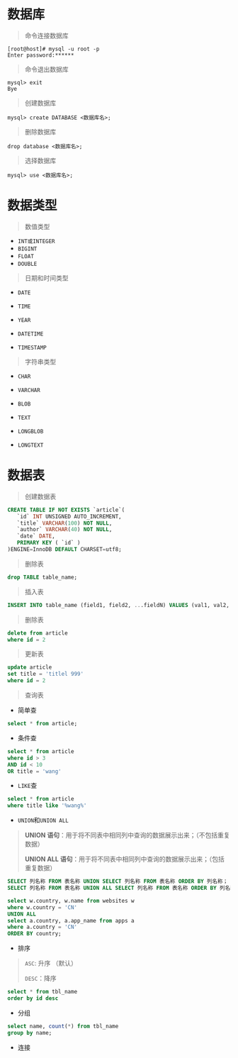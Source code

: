 

# 数据库

> 命令连接数据库

```shell
[root@host]# mysql -u root -p
Enter password:******
```

> 命令退出数据库

```shell
mysql> exit
Bye
```

> 创建数据库

```shell
mysql> create DATABASE <数据库名>;
```

> 删除数据库

```shell
drop database <数据库名>;
```

> 选择数据库

```shell
mysql> use <数据库名>;
```



# 数据类型

> 数值类型

- `INT或INTEGER`
- `BIGINT`
- `FLOAT`
- `DOUBLE`

> 日期和时间类型

- `DATE`
- `TIME`
- `YEAR`
- `DATETIME`

- `TIMESTAMP`

> 字符串类型

- `CHAR`
- `VARCHAR`

- `BLOB`
- `TEXT`

- `LONGBLOB`
- `LONGTEXT`

# 数据表

> 创建数据表

```sql
CREATE TABLE IF NOT EXISTS `article`(
   `id` INT UNSIGNED AUTO_INCREMENT,
   `title` VARCHAR(100) NOT NULL,
   `author` VARCHAR(40) NOT NULL,
   `date` DATE,
   PRIMARY KEY ( `id` )
)ENGINE=InnoDB DEFAULT CHARSET=utf8;
```

> 删除表

```sql
drop TABLE table_name;
```

> 插入表

```sql
INSERT INTO table_name (field1, field2, ...fieldN) VALUES (val1, val2,...valN);
```

> 删除表

```sql
delete from article
where id = 2
```

> 更新表

```sql
update article 
set title = 'titlel 999'
where id = 2
```

> 查询表

- 简单查

```sql
select * from article;
```

- 条件查

```sql
select * from article
where id > 3
AND id < 10
OR title = 'wang'
```

- `LIKE`查

```sql
select * from article
where title like '%wang%'
```

- `UNION`和`UNION ALL`

>**UNION 语句**：用于将不同表中相同列中查询的数据展示出来；（不包括重复数据）
>
>**UNION ALL 语句**：用于将不同表中相同列中查询的数据展示出来；（包括重复数据）

```SQL
SELECT 列名称 FROM 表名称 UNION SELECT 列名称 FROM 表名称 ORDER BY 列名称；
SELECT 列名称 FROM 表名称 UNION ALL SELECT 列名称 FROM 表名称 ORDER BY 列名称；
```

```sql
select w.country, w.name from websites w
where w.country = 'CN'
UNION ALL
select a.country, a.app_name from apps a
where a.country = 'CN'
ORDER BY country;
```

- 排序

> `ASC`: 升序 （默认）
>
> `DESC`：降序

```sql
select * from tbl_name
order by id desc
```

- 分组

```sql
select name, count(*) from tbl_name
group by name;
```

- 连接









